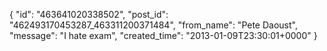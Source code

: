  {
   "id": "463641020338502",
   "post_id": "462493170453287_463311200371484",
   "from_name": "Pete Daoust",
   "message": "I hate exam",
   "created_time": "2013-01-09T23:30:01+0000"
 }
